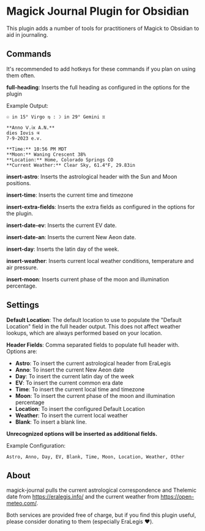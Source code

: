 # Magick Journal Plugin for Obsidian

This plugin adds a number of tools for practitioners of Magick to Obsidian to aid in journaling.

## Commands

It's recommended to add hotkeys for these commands if you plan on using them often.

**full-heading**: Inserts the full heading as configured in the options for the plugin

Example Output:

	☉︎ in 15° Virgo ♍ : ☽︎ in 29° Gemini ♊
	
	**Anno Ⅴ.ⅰⅹ A.N.**
	dies Iovis ♃
	7-9-2023 e.v.
	
	**Time:** 10:56 PM MDT
	**Moon:** Waning Crescent 38%
	**Location:** Home, Colorado Springs CO
	**Current Weather:** Clear Sky, 61.4°F, 29.83in

**insert-astro**: Inserts the astrological header with the Sun and Moon positions.

**insert-time**: Inserts the current time and timezone

**insert-extra-fields**: Inserts the extra fields as configured in the options for the plugin.

**insert-date-ev**: Inserts the current EV date.

**insert-date-an**: Inserts the current New Aeon date.

**insert-day**: Inserts the latin day of the week.

**insert-weather**: Inserts current local weather conditions, temperature and air pressure.

**insert-moon**: Inserts current phase of the moon and illumination percentage.

## Settings

**Default Location**: The default location to use to populate the "Default Location" field in the full header output. This does not affect weather lookups, which are always performed based on your location.

**Header Fields**: Comma separated fields to populate full header with. Options are:

* **Astro**: To insert the current astrological header from EraLegis
* **Anno**: To insert the current New Aeon date
* **Day**: To insert the current latin day of the week
* **EV**: To insert the current common era date 
* **Time**: To insert the current local time and timezone
* **Moon**: To insert the current phase of the moon and illumination percentage
* **Location**: To insert the configured Default Location
* **Weather**: To insert the current local weather
* **Blank**: To insert a blank line.

**Unrecognized options will be inserted as additional fields.**

Example Configuration:

	Astro, Anno, Day, EV, Blank, Time, Moon, Location, Weather, Other


## About

magick-journal pulls the current astrological correspondence and Thelemic date from https://eralegis.info/ and the current weather from https://open-meteo.com/.

Both services are provided free of charge, but if you find this plugin useful, please consider donating to them (especially EraLegis ❤️).

